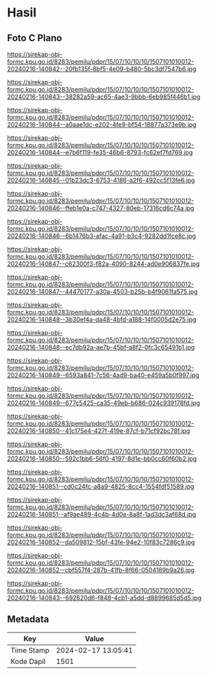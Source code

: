 # Hasil

## Foto C Plano

https://sirekap-obj-formc.kpu.go.id/8283/pemilu/pdpr/15/07/10/10/10/1507101010012-20240216-140842--20fb135f-8bf5-4e09-b480-5bc3df7547b6.jpg

https://sirekap-obj-formc.kpu.go.id/8283/pemilu/pdpr/15/07/10/10/10/1507101010012-20240216-140843--38282a59-ac65-4ae3-9bbb-6eb985f446b1.jpg

https://sirekap-obj-formc.kpu.go.id/8283/pemilu/pdpr/15/07/10/10/10/1507101010012-20240216-140844--a0aae1dc-e202-4fe9-bf54-18877a373e9b.jpg

https://sirekap-obj-formc.kpu.go.id/8283/pemilu/pdpr/15/07/10/10/10/1507101010012-20240216-140844--e7b6f119-fe35-46b6-8793-fc62ef7fd769.jpg

https://sirekap-obj-formc.kpu.go.id/8283/pemilu/pdpr/15/07/10/10/10/1507101010012-20240216-140845--01b23dc3-6753-4186-a2f6-492cc5f13fe6.jpg

https://sirekap-obj-formc.kpu.go.id/8283/pemilu/pdpr/15/07/10/10/10/1507101010012-20240216-140846--ffeb1e0a-c747-4327-80eb-17316cd6c74a.jpg

https://sirekap-obj-formc.kpu.go.id/8283/pemilu/pdpr/15/07/10/10/10/1507101010012-20240216-140846--6b1476b3-afac-4a91-b3c4-9282dd1fce8c.jpg

https://sirekap-obj-formc.kpu.go.id/8283/pemilu/pdpr/15/07/10/10/10/1507101010012-20240216-140847--c62300f3-f82a-4090-8244-ad0e906837fe.jpg

https://sirekap-obj-formc.kpu.go.id/8283/pemilu/pdpr/15/07/10/10/10/1507101010012-20240216-140847--44470177-a30a-4503-b25b-b4f9061fa575.jpg

https://sirekap-obj-formc.kpu.go.id/8283/pemilu/pdpr/15/07/10/10/10/1507101010012-20240216-140848--3b30ef4a-da48-4bfd-a188-14f0005d2e75.jpg

https://sirekap-obj-formc.kpu.go.id/8283/pemilu/pdpr/15/07/10/10/10/1507101010012-20240216-140848--ec7db92a-ae7b-45bf-a8f2-0fc3c65491b1.jpg

https://sirekap-obj-formc.kpu.go.id/8283/pemilu/pdpr/15/07/10/10/10/1507101010012-20240216-140849--6593a841-7c56-4ad9-ba40-e459a5b0f997.jpg

https://sirekap-obj-formc.kpu.go.id/8283/pemilu/pdpr/15/07/10/10/10/1507101010012-20240216-140849--677c5425-ca35-49eb-b686-024c939178fd.jpg

https://sirekap-obj-formc.kpu.go.id/8283/pemilu/pdpr/15/07/10/10/10/1507101010012-20240216-140850--41c175e4-427f-419e-87cf-b71cf92bc78f.jpg

https://sirekap-obj-formc.kpu.go.id/8283/pemilu/pdpr/15/07/10/10/10/1507101010012-20240216-140850--592c1bb6-56f0-4197-8d1e-bb0cc60f60b2.jpg

https://sirekap-obj-formc.kpu.go.id/8283/pemilu/pdpr/15/07/10/10/10/1507101010012-20240216-140851--cd0c24fc-a8a9-4825-8cc4-1554fdf51589.jpg

https://sirekap-obj-formc.kpu.go.id/8283/pemilu/pdpr/15/07/10/10/10/1507101010012-20240216-140851--af9ae489-4c4b-4d0e-8a8f-1ad3dc3af68d.jpg

https://sirekap-obj-formc.kpu.go.id/8283/pemilu/pdpr/15/07/10/10/10/1507101010012-20240216-140852--da509812-15bf-43fe-94e2-10f83c7286c9.jpg

https://sirekap-obj-formc.kpu.go.id/8283/pemilu/pdpr/15/07/10/10/10/1507101010012-20240216-140852--cbf557f4-287b-41fb-8f66-0504189b9a26.jpg

https://sirekap-obj-formc.kpu.go.id/8283/pemilu/pdpr/15/07/10/10/10/1507101010012-20240216-140843--692620d6-f848-4cb1-a5dd-d8899685d5d5.jpg


## Metadata

| Key        | Value               |
| ---------- | ------------------- |
| Time Stamp | 2024-02-17 13:05:41 |
| Kode Dapil | 1501                |




